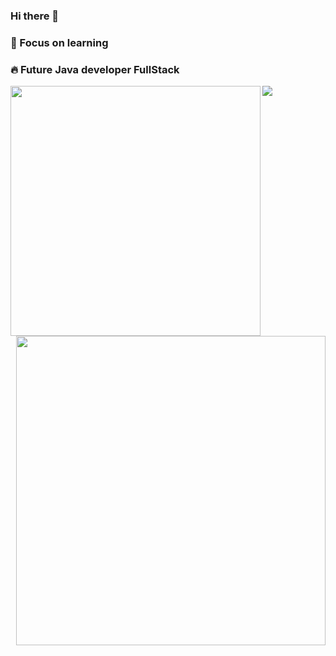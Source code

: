 ### Hi there 👋
### 📝 Focus on learning
### :fire:  Future Java developer FullStack



<img src="https://camo.githubusercontent.com/a493f6833f99fb3c85788d6d9305e6b7a42b838e5ee5d138fd9a8214a7e77472/68747470733a2f2f696d672e736869656c64732e696f2f62616467652f6c696e6b6564696e2d2532333030373742352e7376673f267374796c653d666f722d7468652d6261646765266c6f676f3d6c696e6b6564696e266c6f676f436f6c6f723d7768697465" data-canonical-src="https://img.shields.io/badge/linkedin-%230077B5.svg?&amp;style=for-the-badge&amp;logo=linkedin&amp;logoColor=white" style="max-width:100%;">
</a>
<img width="400px" align="left" src="https://github-readme-stats.vercel.app/api/top-langs/?username=LuccasYuridosSantos&hide=html&layout=compact&theme=merko" />  
<td><img width="495px" align="right" src="https://github-readme-stats.vercel.app/api?username=LuccasYuridosSantos&theme=merko"/>  
<a href="https://www.linkedin.com/in/luccasyuri/">
